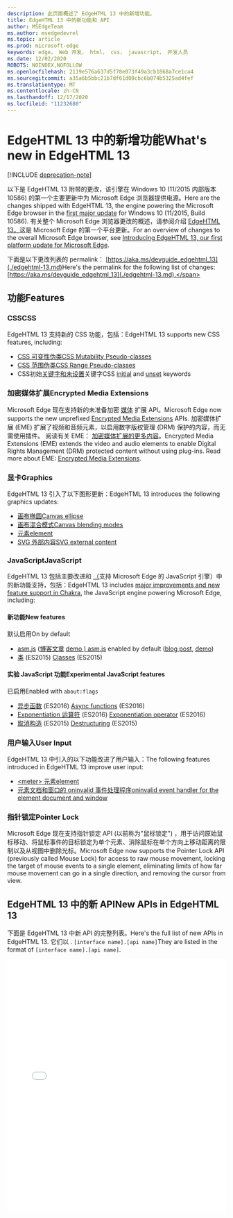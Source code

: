 ```yaml
---
description: 此页面概述了 EdgeHTML 13 中的新增功能。
title: EdgeHTML 13 中的新功能和 API
author: MSEdgeTeam
ms.author: msedgedevrel
ms.topic: article
ms.prod: microsoft-edge
keywords: edge， Web 开发， html， css， javascript， 开发人员
ms.date: 12/02/2020
ROBOTS: NOINDEX,NOFOLLOW
ms.openlocfilehash: 2119e576a637d5f78e073f49a3cb1868a7ce1ca4
ms.sourcegitcommit: a35a6b5bbc21b7df61d08cbc6b074b5325ad4fef
ms.translationtype: MT
ms.contentlocale: zh-CN
ms.lasthandoff: 12/17/2020
ms.locfileid: "11232680"
---
```

# <span data-ttu-id="6988b-104">EdgeHTML 13 中的新增功能</span><span class="sxs-lookup"><span data-stu-id="6988b-104">What's new in EdgeHTML 13</span></span>  

[!INCLUDE [deprecation-note](../../includes/legacy-edge-note.md)]  

<span data-ttu-id="6988b-105">以下是 EdgeHTML 13 附带的更改，该引擎在 Windows 10 [](https://blogs.windows.com/windowsexperience/2015/11/12) \(11/2015 内部版本 10586\) 的第一个主要更新中为 Microsoft Edge 浏览器提供电源。</span><span class="sxs-lookup"><span data-stu-id="6988b-105">Here are the changes shipped with EdgeHTML 13, the engine powering the Microsoft Edge browser in the [first major update](https://blogs.windows.com/windowsexperience/2015/11/12) for Windows 10 \(11/2015, Build 10586\).</span></span>  <span data-ttu-id="6988b-106">有关整个 Microsoft Edge 浏览器更改的概述，请参阅介绍 [EdgeHTML 13，](https://blogs.windows.com/msedgedev/2015/11/16)这是 Microsoft Edge 的第一个平台更新。</span><span class="sxs-lookup"><span data-stu-id="6988b-106">For an overview of changes to the overall Microsoft Edge browser, see [Introducing EdgeHTML 13, our first platform update for Microsoft Edge](https://blogs.windows.com/msedgedev/2015/11/16).</span></span>  

<span data-ttu-id="6988b-107">下面是以下更改列表的 permalink： [https://aka.ms/devguide_edgehtml_13](./edgehtml-13.md)</span><span class="sxs-lookup"><span data-stu-id="6988b-107">Here's the permalink for the following list of changes:  [https://aka.ms/devguide_edgehtml_13](./edgehtml-13.md).</span></span>  

## <span data-ttu-id="6988b-108">功能</span><span class="sxs-lookup"><span data-stu-id="6988b-108">Features</span></span>  

### <span data-ttu-id="6988b-109">CSS</span><span class="sxs-lookup"><span data-stu-id="6988b-109">CSS</span></span>  

<span data-ttu-id="6988b-110">EdgeHTML 13 支持新的 CSS 功能，包括：</span><span class="sxs-lookup"><span data-stu-id="6988b-110">EdgeHTML 13 supports new CSS features, including:</span></span>  

*   [<span data-ttu-id="6988b-111">CSS 可变性伪类</span><span class="sxs-lookup"><span data-stu-id="6988b-111">CSS Mutability Pseudo-classes</span></span>](https://developer.microsoft.com/microsoft-edge/platform/status/cssmutabilitypseudoclasses)  
*   [<span data-ttu-id="6988b-112">CSS 范围伪类</span><span class="sxs-lookup"><span data-stu-id="6988b-112">CSS Range Pseudo-classes</span></span>](https://developer.microsoft.com/microsoft-edge/platform/status/cssrangepseudoclasses)  
*   <span data-ttu-id="6988b-113">CSS[](https://developer.microsoft.com/microsoft-edge/platform/status/cssinitialvalue)初始[关键字和未设置](https://developer.microsoft.com/microsoft-edge/platform/status/cssunsetvalue)关键字</span><span class="sxs-lookup"><span data-stu-id="6988b-113">CSS [initial](https://developer.microsoft.com/microsoft-edge/platform/status/cssinitialvalue) and [unset](https://developer.microsoft.com/microsoft-edge/platform/status/cssunsetvalue) keywords</span></span>  

### <span data-ttu-id="6988b-114">加密媒体扩展</span><span class="sxs-lookup"><span data-stu-id="6988b-114">Encrypted Media Extensions</span></span>  

<span data-ttu-id="6988b-115">Microsoft Edge 现在支持新的未准备加密 [媒体](https://w3.org/TR/encrypted-media) 扩展 API。</span><span class="sxs-lookup"><span data-stu-id="6988b-115">Microsoft Edge now supports the new unprefixed [Encrypted Media Extensions](https://w3.org/TR/encrypted-media) APIs.</span></span>  <span data-ttu-id="6988b-116">加密媒体扩展 \(EME\) 扩展了视频和音频元素，以启用数字版权管理 \(DRM\) 保护的内容，而无需使用插件。 阅读有关 EME：  [加密媒体扩展的更多内容](https://developer.mozilla.org/docs/Web/API/Encrypted_Media_Extensions_API)。</span><span class="sxs-lookup"><span data-stu-id="6988b-116">Encrypted Media Extensions \(EME\) extends the video and audio elements to enable Digital Rights Management \(DRM\) protected content without using plug-ins.  Read more about EME:  [Encrypted Media Extensions](https://developer.mozilla.org/docs/Web/API/Encrypted_Media_Extensions_API).</span></span>  

### <span data-ttu-id="6988b-117">显卡</span><span class="sxs-lookup"><span data-stu-id="6988b-117">Graphics</span></span>  

<span data-ttu-id="6988b-118">EdgeHTML 13 引入了以下图形更新：</span><span class="sxs-lookup"><span data-stu-id="6988b-118">EdgeHTML 13 introduces the following graphics updates:</span></span>  

*   [<span data-ttu-id="6988b-119">画布椭圆</span><span class="sxs-lookup"><span data-stu-id="6988b-119">Canvas ellipse</span></span>](https://developer.microsoft.com/microsoft-edge/platform/status/canvas2dellipse)  
*   [<span data-ttu-id="6988b-120">画布混合模式</span><span class="sxs-lookup"><span data-stu-id="6988b-120">Canvas blending modes</span></span>](https://developer.microsoft.com/microsoft-edge/platform/status/compositingandblendingincanvas2d)  
*   [<picture> <span data-ttu-id="6988b-121">元素</span><span class="sxs-lookup"><span data-stu-id="6988b-121">element</span></span>](https://developer.microsoft.com/microsoft-edge/platform/status/pictureelement)  
*   [<span data-ttu-id="6988b-122">SVG 外部内容</span><span class="sxs-lookup"><span data-stu-id="6988b-122">SVG external content</span></span>](https://developer.microsoft.com/microsoft-edge/platform/status/svgexternalcontent)  

### <span data-ttu-id="6988b-123">JavaScript</span><span class="sxs-lookup"><span data-stu-id="6988b-123">JavaScript</span></span>  

<span data-ttu-id="6988b-124">EdgeHTML 13 包括主要改进和 [（](https://blogs.windows.com/msedgedev/2015/09/30)支持 Microsoft Edge 的 JavaScript 引擎）中的新功能支持，包括：</span><span class="sxs-lookup"><span data-stu-id="6988b-124">EdgeHTML 13 includes [major improvements and new feature support in Chakra](https://blogs.windows.com/msedgedev/2015/09/30), the JavaScript engine powering Microsoft Edge, including:</span></span>  

#### <span data-ttu-id="6988b-125">新功能</span><span class="sxs-lookup"><span data-stu-id="6988b-125">New features</span></span>  

<span data-ttu-id="6988b-126">默认启用</span><span class="sxs-lookup"><span data-stu-id="6988b-126">On by default</span></span>  

*   <span data-ttu-id="6988b-127">[asm.js](https://developer.microsoft.com/microsoft-edge/platform/status/asmjs/?q=asm.js) \([博客文章](https://blogs.windows.com/msedgedev/2015/11/10) [demo \) ](https://dev.windows.com/microsoft-edge/testdrive/demos/chess)</span><span class="sxs-lookup"><span data-stu-id="6988b-127">[asm.js](https://developer.microsoft.com/microsoft-edge/platform/status/asmjs/?q=asm.js) enabled by default \([blog post](https://blogs.windows.com/msedgedev/2015/11/10), [demo](https://dev.windows.com/microsoft-edge/testdrive/demos/chess)\)</span></span>  
*   <span data-ttu-id="6988b-128">[类](https://developer.microsoft.com/microsoft-edge/platform/status/asmjs/?q=classes) \(ES2015\) </span><span class="sxs-lookup"><span data-stu-id="6988b-128">[Classes](https://developer.microsoft.com/microsoft-edge/platform/status/asmjs/?q=classes) \(ES2015\)</span></span>  

#### <span data-ttu-id="6988b-129">实验 JavaScript 功能</span><span class="sxs-lookup"><span data-stu-id="6988b-129">Experimental JavaScript features</span></span>  

<span data-ttu-id="6988b-130">已启用</span><span class="sxs-lookup"><span data-stu-id="6988b-130">Enabled with</span></span> `about:flags`  

*   <span data-ttu-id="6988b-131">[异步函数](https://developer.microsoft.com/microsoft-edge/platform/status/asyncfunctions/?q=async%20functions) \(ES2016\) </span><span class="sxs-lookup"><span data-stu-id="6988b-131">[Async functions](https://developer.microsoft.com/microsoft-edge/platform/status/asyncfunctions/?q=async%20functions) \(ES2016\)</span></span>  
*   <span data-ttu-id="6988b-132">[Exponentiation 运算符](https://developer.microsoft.com/microsoft-edge/platform/status/exponentiationoperatores2016/?q=exponentiation%20operator) \(ES2016\) </span><span class="sxs-lookup"><span data-stu-id="6988b-132">[Exponentiation operator](https://developer.microsoft.com/microsoft-edge/platform/status/exponentiationoperatores2016/?q=exponentiation%20operator) \(ES2016\)</span></span>  
*   <span data-ttu-id="6988b-133">[取消构造](https://developer.microsoft.com/microsoft-edge/platform/status/destructuringES2015/?q=destructuring) \(ES2015\) </span><span class="sxs-lookup"><span data-stu-id="6988b-133">[Destructuring](https://developer.microsoft.com/microsoft-edge/platform/status/destructuringES2015/?q=destructuring) \(ES2015\)</span></span>  

### <span data-ttu-id="6988b-134">用户输入</span><span class="sxs-lookup"><span data-stu-id="6988b-134">User Input</span></span>  

<span data-ttu-id="6988b-135">EdgeHTML 13 中引入的以下功能改进了用户输入：</span><span class="sxs-lookup"><span data-stu-id="6988b-135">The following features introduced in EdgeHTML 13 improve user input:</span></span>  

*   [\<meter\> <span data-ttu-id="6988b-136">元素</span><span class="sxs-lookup"><span data-stu-id="6988b-136">element</span></span>](https://developer.microsoft.com/microsoft-edge/platform/status/meterelement)  
*   [<span data-ttu-id="6988b-137">元素文档和窗口的 oninvalid 事件处理程序</span><span class="sxs-lookup"><span data-stu-id="6988b-137">oninvalid event handler for the element document and window</span></span>](https://developer.microsoft.com/microsoft-edge/platform/status/oninvalideventhandler)  

### <span data-ttu-id="6988b-138">指针锁定</span><span class="sxs-lookup"><span data-stu-id="6988b-138">Pointer Lock</span></span>  

<span data-ttu-id="6988b-139">Microsoft Edge 现在支持指针锁定 API \(以前称为"鼠标锁定"\) ，用于访问原始鼠标移动、将鼠标事件的目标锁定为单个元素、消除鼠标在单个方向上移动距离的限制以及从视图中删除光标。</span><span class="sxs-lookup"><span data-stu-id="6988b-139">Microsoft Edge now supports the Pointer Lock API \(previously called Mouse Lock\) for access to raw mouse movement, locking the target of mouse events to a single element, eliminating limits of how far mouse movement can go in a single direction, and removing the cursor from view.</span></span>  

## <span data-ttu-id="6988b-140">EdgeHTML 13 中的新 API</span><span class="sxs-lookup"><span data-stu-id="6988b-140">New APIs in EdgeHTML 13</span></span>  

<span data-ttu-id="6988b-141">下面是 EdgeHTML 13 中新 API 的完整列表。</span><span class="sxs-lookup"><span data-stu-id="6988b-141">Here's the full list of new APIs in EdgeHTML 13.</span></span>  <span data-ttu-id="6988b-142">它们以 . `[interface name].[api name]`</span><span class="sxs-lookup"><span data-stu-id="6988b-142">They are listed in the format of `[interface name].[api name]`.</span></span>  

<iframe height='584' scrolling='no' title='<span data-ttu-id="6988b-143">EdgeHTML 13 中的新 API</span><span class="sxs-lookup"><span data-stu-id="6988b-143">New APIs in EdgeHTML 13</span></span>' src='//codepen.io/MicrosoftEdgeDocumentation/embed/vmzxEY/?height=584&theme-id=23761&default-tab=result&embed-version=2' frameborder='no' allowtransparency='true' allowfullscreen='true' style='width:  100%;'><span data-ttu-id="6988b-144">请参阅 EdgeHTML 13 中的笔新 API（由 Microsoft Edge 文档 <a href='https://codepen.io/MicrosoftEdgeDocumentation/pen/vmzxEY/'> </a> <a href='http://codepen.io/MicrosoftEdgeDocumentation'> (@MicrosoftEdgeDocumentation) </a> <a href='http://codepen.io'> CodePen 上 </a> ）。</span><span class="sxs-lookup"><span data-stu-id="6988b-144">See the Pen <a href='https://codepen.io/MicrosoftEdgeDocumentation/pen/vmzxEY/'>New APIs in EdgeHTML 13</a> by Microsoft Edge Docs (<a href='http://codepen.io/MicrosoftEdgeDocumentation'>@MicrosoftEdgeDocumentation</a>) on <a href='http://codepen.io'>CodePen</a>.</span></span></iframe>  
